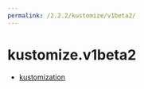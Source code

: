 ```yaml
---
permalink: /2.2.2/kustomize/v1beta2/
---
```


# kustomize.v1beta2



* [kustomization](kustomization.md)